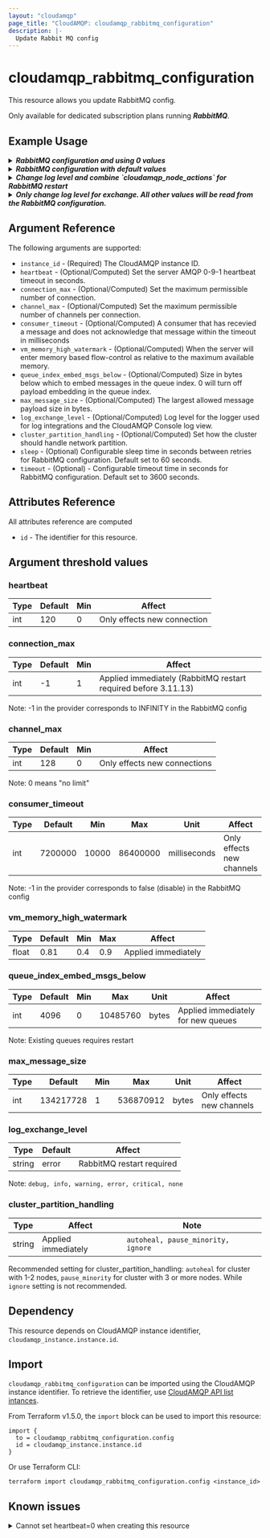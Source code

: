 ```yaml
---
layout: "cloudamqp"
page_title: "CloudAMQP: cloudamqp_rabbitmq_configuration"
description: |-
  Update Rabbit MQ config
---
```


# cloudamqp_rabbitmq_configuration

This resource allows you update RabbitMQ config.

Only available for dedicated subscription plans running ***RabbitMQ***.



## Example Usage

<details>
  <summary>
    <b>
      <i>RabbitMQ configuration and using 0 values</i>
    </b>
  </summary>

From [v1.35.0] and migrating this resource to Terraform plugin Framework.
It's now possible to use 0 values in the configuration.

```hcl
resource "cloudamqp_rabbitmq_configuration" "rabbitmq_config" {
  instance_id = cloudamqp_instance.instance.id
  heartbeat   = 0
}
```

</details>

<details>
  <summary>
    <b>
      <i>RabbitMQ configuration with default values</i>
    </b>
  </summary>

```hcl
resource "cloudamqp_rabbitmq_configuration" "rabbitmq_config" {
  instance_id = cloudamqp_instance.instance.id
  channel_max                   = 0
  connection_max                = -1
  consumer_timeout              = 7200000
  heartbeat                     = 120
  log_exchange_level            = "error"
  max_message_size              = 134217728
  queue_index_embed_msgs_below  = 4096
  vm_memory_high_watermark      = 0.81
  cluster_partition_handling    = "autoheal"
}
```

</details>

<details>
  <summary>
    <b>
      <i>Change log level and combine `cloudamqp_node_actions` for RabbitMQ restart</i>
    </b>
  </summary>

```hcl
resource "cloudamqp_rabbitmq_configuration" "rabbitmq_config" {
  instance_id = cloudamqp_instance.instance.id
  channel_max                   = 0
  connection_max                = -1
  consumer_timeout              = 7200000
  heartbeat                     = 120
  log_exchange_level            = "info"
  max_message_size              = 134217728
  queue_index_embed_msgs_below  = 4096
  vm_memory_high_watermark      = 0.81
  cluster_partition_handling    = "autoheal"
}

data "cloudamqp_nodes" "list_nodes" {
  instance_id = cloudamqp_instance.instance.id
}

resource "cloudamqp_node_actions" "node_action" {
  instance_id = cloudamqp_instance.instance.id
  node_name   = data.cloudamqp_nodes.list_nodes.nodes[0].name
  action      = "restart"

  depends_on = [
    cloudamqp_rabbitmq_configuration.rabbitmq_config,
  ]
}
```

</details>

<details>
  <summary>
    <b>
      <i>
        Only change log level for exchange. All other values will be read from the RabbitMQ
        configuration.
      </i>
    </b>
  </summary>

```hcl
resource "cloudamqp_rabbitmq_configuration" "rabbit_config" {
  instance_id         = cloudamqp_instance.instance.id
  log_exchange_level  = "info"
}
```

</details>

## Argument Reference

The following arguments are supported:

* `instance_id`                   - (Required) The CloudAMQP instance ID.
* `heartbeat`                     - (Optional/Computed) Set the server AMQP 0-9-1 heartbeat timeout
                                    in seconds.
* `connection_max`                - (Optional/Computed) Set the maximum permissible number of
                                    connection.
* `channel_max`                   - (Optional/Computed) Set the maximum permissible number of
                                    channels per connection.
* `consumer_timeout`              - (Optional/Computed) A consumer that has recevied a message and
                                    does not acknowledge that message within the timeout in
                                    milliseconds
* `vm_memory_high_watermark`      - (Optional/Computed) When the server will enter memory based
                                    flow-control as relative to the maximum available memory.
* `queue_index_embed_msgs_below`  - (Optional/Computed) Size in bytes below which to embed messages
                                    in the queue index. 0 will turn off payload embedding in the
                                    queue index.
* `max_message_size`              - (Optional/Computed) The largest allowed message payload size in
                                    bytes.
* `log_exchange_level`            - (Optional/Computed) Log level for the logger used for log
                                    integrations and the CloudAMQP Console log view.
* `cluster_partition_handling`    - (Optional/Computed) Set how the cluster should handle network
                                    partition.
* `sleep`                         - (Optional) Configurable sleep time in seconds between retries
                                    for RabbitMQ configuration. Default set to 60 seconds.
* `timeout`                       - (Optional) - Configurable timeout time in seconds for RabbitMQ
                                    configuration. Default set to 3600 seconds.

## Attributes Reference

All attributes reference are computed

* `id`  - The identifier for this resource.

## Argument threshold values

### heartbeat

| Type | Default | Min  | Affect |
|---|---|---|---|
| int | 120 | 0 | Only effects new connection |

### connection_max

| Type | Default | Min  | Affect |
|---|---|---|---|
| int | -1 | 1 | Applied immediately (RabbitMQ restart required before 3.11.13) |

Note: -1 in the provider corresponds to INFINITY in the RabbitMQ config

### channel_max

| Type | Default | Min | Affect |
|---|---|---|---|
| int | 128 | 0 | Only effects new connections |

Note: 0 means "no limit"

### consumer_timeout

| Type | Default | Min | Max | Unit | Affect |
|---|---|---|---|---|---|
| int | 7200000 | 10000 | 86400000 | milliseconds | Only effects new channels |

Note: -1 in the provider corresponds to false (disable) in the RabbitMQ config

### vm_memory_high_watermark

| Type | Default | Min | Max | Affect |
|---|---|---|---|---|
 | float | 0.81 | 0.4 | 0.9 | Applied immediately |

### queue_index_embed_msgs_below

| Type | Default | Min | Max | Unit | Affect |
|---|---|---|---|---|---|
| int | 4096 | 0 | 10485760 | bytes | Applied immediately for new queues |

Note: Existing queues requires restart

### max_message_size

| Type | Default | Min | Max | Unit | Affect |
|---|---|---|---|---|---|
| int | 134217728 | 1 | 536870912 | bytes | Only effects new channels |

### log_exchange_level

| Type | Default | Affect |
|---|---|---|
| string | error | RabbitMQ restart required |

Note: `debug, info, warning, error, critical, none`

### cluster_partition_handling

| Type  | Affect | Note |
|---|---|---|
| string | Applied immediately | `autoheal, pause_minority, ignore` |

Recommended setting for cluster_partition_handling: `autoheal` for cluster with 1-2
nodes, `pause_minority` for cluster with 3 or more nodes. While `ignore` setting is not recommended.

## Dependency

This resource depends on CloudAMQP instance identifier, `cloudamqp_instance.instance.id`.

## Import

`cloudamqp_rabbitmq_configuration` can be imported using the CloudAMQP instance identifier.  To
retrieve the identifier, use [CloudAMQP API list intances].

From Terraform v1.5.0, the `import` block can be used to import this resource:

```hcl
import {
  to = cloudamqp_rabbitmq_configuration.config
  id = cloudamqp_instance.instance.id
}
```

Or use Terraform CLI:

`terraform import cloudamqp_rabbitmq_configuration.config <instance_id>`

## Known issues

<details>
  <summary>Cannot set heartbeat=0 when creating this resource</summary>

-> **Note:** This is no longer the case from [v1.35.0].

The provider is built by older `Terraform Plugin SDK` which doesn't support nullable configuration
values. Instead the values will be set to it's default value based on it's schema primitive type.

* schema.TypeString = ""
* schema.TypeInt = 0
* schema.TypeFloat = 0.0
* schema.TypeBool = false

During initial create of this resource, we need to exclude all arguments that can take these default
values. Argument such as `hearbeat`, `channel_max`, etc. cannot be set to its default value, 0 in
these cases. Current workaround is to use the default value in the initial create run, then change
to the wanted value in the re-run.

Will be solved once we migrate the current provider to `Terraform Plugin Framework`.

</details>

[CloudAMQP API list intances]: https://docs.cloudamqp.com/#list-instances
[v1.35.0]: https://github.com/cloudamqp/terraform-provider-cloudamqp/releases/tag/v1.35.0
